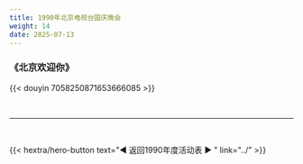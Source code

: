 ```yaml
---
title: 1990年北京电视台国庆晚会
weight: 14
date: 2025-07-13
---
```


### 《北京欢迎你》

{{< douyin 7058250871653666085 >}}

<br>
<hr>
<br>

{{< hextra/hero-button text="◀ 返回1990年度活动表 ▶ " link="../" >}}